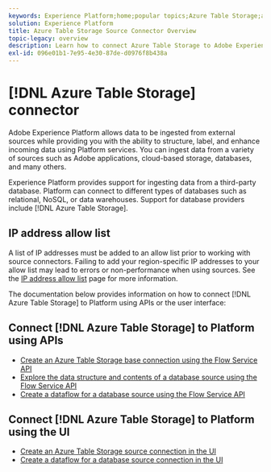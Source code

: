 ```yaml
---
keywords: Experience Platform;home;popular topics;Azure Table Storage;azure table storage;ATS;ats
solution: Experience Platform
title: Azure Table Storage Source Connector Overview
topic-legacy: overview
description: Learn how to connect Azure Table Storage to Adobe Experience Platform using APIs or the user interface.
exl-id: 096e01b1-7e95-4e30-87de-d0976f8b438a
---
```

# [!DNL Azure Table Storage] connector

Adobe Experience Platform allows data to be ingested from external sources while providing you with the ability to structure, label, and enhance incoming data using Platform services. You can ingest data from a variety of sources such as Adobe applications, cloud-based storage, databases, and many others.

Experience Platform provides support for ingesting data from a third-party database. Platform can connect to different types of databases such as relational, NoSQL, or data warehouses. Support for database providers include [!DNL Azure Table Storage].

## IP address allow list

A list of IP addresses must be added to an allow list prior to working with source connectors. Failing to add your region-specific IP addresses to your allow list may lead to errors or non-performance when using sources. See the [IP address allow list](../../ip-address-allow-list.md) page for more information.

The documentation below provides information on how to connect [!DNL Azure Table Storage] to Platform using APIs or the user interface:

## Connect [!DNL Azure Table Storage] to Platform using APIs

- [Create an Azure Table Storage base connection using the Flow Service API](../../tutorials/api/create/databases/ats.md)
- [Explore the data structure and contents of a database source using the Flow Service API](../../tutorials/api/explore/database-nosql.md)
- [Create a dataflow for a database source using the Flow Service API](../../tutorials/api/collect/database-nosql.md)

## Connect [!DNL Azure Table Storage] to Platform using the UI

- [Create an Azure Table Storage source connection in the UI](../../tutorials/ui/create/databases/ats.md)
- [Create a dataflow for a database source connection in the UI](../../tutorials/ui/dataflow/databases.md)

